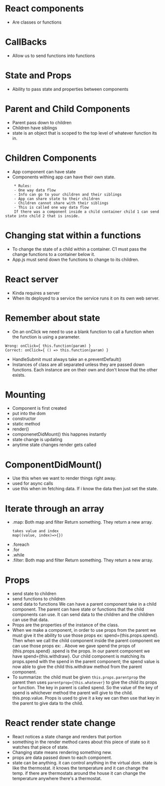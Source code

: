 # React components 
- Are classes or functions

# CallBacks
- Allow us to send functions into functions

# State and Props
- Ability to pass state and properties between components
# Parent and Child Components
- Parent pass down to children
- Children have siblings
- state is an object that is scoped to the top level of whatever function its in.

# Children Components
- App component can have state
- Components withing app can have their own state.
```
    * Rules:
    - One way data flow
    - Info can go to your children and their siblings
    - App can share state to their children
    - Children cannot share with their siblings
    - This is called one way data flow
    If there was a component inside a child container child 1 can send state into child 2 that is inside.
```

# Changing stat within a functions
- To change the state of a child within a container. C1 must pass the change functions to a container below it.
- App.js must send down the functions to change to its children.

# React server
- Kinda requires a server
- When its deployed to a service the service runs it on its own web server.

# Remember about state
- On an onClick we need to use a blank function to call a function when the function is using a parameter.
```
Wrong: onClick={ this.function(param) }
Correct: onClick={ () => this.function(param) }
```
- HandleSubmit must always take an e.preventDefault()
- Instances of class are all separated unless they are passed down functions. Each instance are on their own and don't know that the other exists.

# Mounting
- Component is first created
- put into the dom
- constructor
- static method
- render()
- componenetDidMount() this happnes instantly
- state change is updating
- anytime state changes render gets called

# ComponentDidMount()
- Use this when we want to render things right away.
- used for async calls
- use this when im fetching data. If i know the data then just set the state.

# Iterate through an array
- .map: Both map and filter Return something. They return a new array.
  ```
  takes value and index
  map((value, index)=>{})
- .foreach
- .for
- .while
- .filter: Both map and filter Return something. They return a new array.

# Props
- send state to children
- send functions to children
- send data to functions
We can have a parent component take in a child component. The parent can have state or functions that the child components can use. It can send data to the children and the children can use that data.
- Props are the properties of the instance of the class.
- When we make a component, in order to use props from the parent we must give it the ability to use those props ex: spend={this.props.spend}.
Then when we call the child component inside the parent component we can use those props ex: <kid spend={this.withdraw}>. Above we gave spend the props of {this.props.spend} .spend is the props. In our parent component we have spend={this.withdraw}. Our child component is matching its props.spend with the spend in the parent component; the spend value is now able to give the child this.withdraw method from the parent component.
- To summarize: the child must be given ```this.props.parentprop``` the parent then uses ```parentprop={this.whatever}``` to give the child its props or function. The key in parent is called spend. So the value of the key of spend is whichever method the parent will give to the child. this.prop.value. Props is used to give it a key we can then use that key in the parent to give data to the child.

# React render state change
- React notices a state change and renders that portion
- something in the render method cares about this piece of state so it watches that piece of state. 
- Changing state means rendering something new.
- props are data passed down to each component.
- state can be anything. it can control anything in the virtual dom. state is like the thermostat. it knows the temperature and it can change the temp. if there are thermostats around the house it can change the temperature anywhere there's a thermostat.